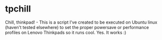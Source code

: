 # tpchill
Chill, thinkpad! - This is a script I've created to be executed on Ubuntu linux (haven't tested elsewhere) to set the proper powersave or performance profiles on Lenovo Thinkpads so it runs cool. Yes. It works :)
